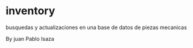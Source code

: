 # inventory

busquedas y actualizaciones en una base de datos de piezas mecanicas 

By juan Pablo Isaza
